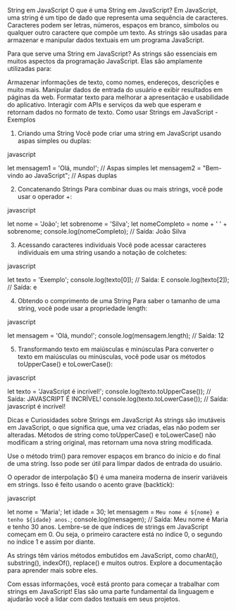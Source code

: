 String em JavaScript
O que é uma String em JavaScript?
Em JavaScript, uma string é um tipo de dado que representa uma sequência de caracteres. Caracteres podem ser letras, números, espaços em branco, símbolos ou qualquer outro caractere que compõe um texto. As strings são usadas para armazenar e manipular dados textuais em um programa JavaScript.

Para que serve uma String em JavaScript?
As strings são essenciais em muitos aspectos da programação JavaScript. Elas são amplamente utilizadas para:

Armazenar informações de texto, como nomes, endereços, descrições e muito mais.
Manipular dados de entrada do usuário e exibir resultados em páginas da web.
Formatar texto para melhorar a apresentação e usabilidade do aplicativo.
Interagir com APIs e serviços da web que esperam e retornam dados no formato de texto.
Como usar Strings em JavaScript - Exemplos
1. Criando uma String
Você pode criar uma string em JavaScript usando aspas simples ou duplas:

javascript

let mensagem1 = 'Olá, mundo!'; // Aspas simples
let mensagem2 = "Bem-vindo ao JavaScript"; // Aspas duplas

2. Concatenando Strings
Para combinar duas ou mais strings, você pode usar o operador +:

javascript

let nome = 'João';
let sobrenome = 'Silva';
let nomeCompleto = nome + ' ' + sobrenome;
console.log(nomeCompleto); // Saída: João Silva

3. Acessando caracteres individuais
Você pode acessar caracteres individuais em uma string usando a notação de colchetes:

javascript

let texto = 'Exemplo';
console.log(texto[0]); // Saída: E
console.log(texto[2]); // Saída: e

4. Obtendo o comprimento de uma String
Para saber o tamanho de uma string, você pode usar a propriedade length:

javascript

let mensagem = 'Olá, mundo!';
console.log(mensagem.length); // Saída: 12

5. Transformando texto em maiúsculas e minúsculas
Para converter o texto em maiúsculas ou minúsculas, você pode usar os métodos toUpperCase() e toLowerCase():

javascript

let texto = 'JavaScript é incrível!';
console.log(texto.toUpperCase()); // Saída: JAVASCRIPT É INCRÍVEL!
console.log(texto.toLowerCase()); // Saída: javascript é incrível!

Dicas e Curiosidades sobre Strings em JavaScript
As strings são imutáveis em JavaScript, o que significa que, uma vez criadas, elas não podem ser alteradas. Métodos de string como toUpperCase() e toLowerCase() não modificam a string original, mas retornam uma nova string modificada.

Use o método trim() para remover espaços em branco do início e do final de uma string. Isso pode ser útil para limpar dados de entrada do usuário.

O operador de interpolação ${} é uma maneira moderna de inserir variáveis em strings. Isso é feito usando o acento grave (backtick):

javascript

let nome = 'Maria';
let idade = 30;
let mensagem = `Meu nome é ${nome} e tenho ${idade} anos.`;
console.log(mensagem); // Saída: Meu nome é Maria e tenho 30 anos.
Lembre-se de que índices de strings em JavaScript começam em 0. Ou seja, o primeiro caractere está no índice 0, o segundo no índice 1 e assim por diante.

As strings têm vários métodos embutidos em JavaScript, como charAt(), substring(), indexOf(), replace() e muitos outros. Explore a documentação para aprender mais sobre eles.

Com essas informações, você está pronto para começar a trabalhar com strings em JavaScript! Elas são uma parte fundamental da linguagem e ajudarão você a lidar com dados textuais em seus projetos.




